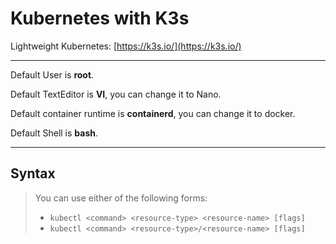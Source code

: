 # Kubernetes with K3s

Lightweight Kubernetes: [https://k3s.io/](https://k3s.io/)

---

Default User is **root**.

Default TextEditor is **VI**, you can change it to Nano.

Default container runtime is **containerd**, you can change it to docker.

Default Shell is **bash**.

---

## Syntax
> You can use either of the following forms:
> - `kubectl <command> <resource-type> <resource-name> [flags]`
> - `kubectl <command> <resource-type>/<resource-name> [flags]`